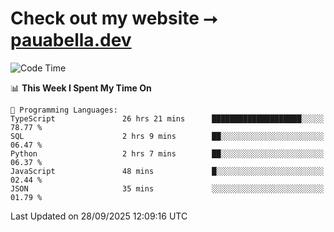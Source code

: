 # Check out my website ⭢ [pauabella.dev](https://pauabella.dev)

<!--START_SECTION:waka-->
![Code Time](http://img.shields.io/badge/Code%20Time-4%2C846%20hrs%2026%20mins-blue)

📊 **This Week I Spent My Time On** 

```text
💬 Programming Languages: 
TypeScript               26 hrs 21 mins      ████████████████████░░░░░   78.77 % 
SQL                      2 hrs 9 mins        ██░░░░░░░░░░░░░░░░░░░░░░░   06.47 % 
Python                   2 hrs 7 mins        ██░░░░░░░░░░░░░░░░░░░░░░░   06.37 % 
JavaScript               48 mins             █░░░░░░░░░░░░░░░░░░░░░░░░   02.44 % 
JSON                     35 mins             ░░░░░░░░░░░░░░░░░░░░░░░░░   01.79 % 
```


 Last Updated on 28/09/2025 12:09:16 UTC
<!--END_SECTION:waka-->
